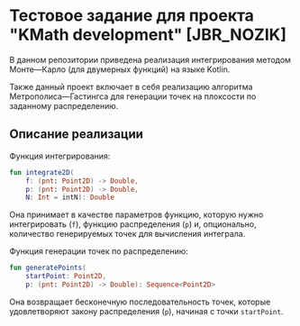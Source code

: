 # Тестовое задание для проекта "KMath development" [JBR_NOZIK]

В данном репозитории приведена реализация интегрирования 
методом Монте—Карло (для двумерных функций) на языке Kotlin. 

Также данный проект включает в себя реализацию алгоритма
Метрополиса—Гастингса для генерации точек на плоксости 
по заданному распределению.

## Описание реализации

Функция интегрирования:
```kotlin 
fun integrate2D(
    f: (pnt: Point2D) -> Double,
    p: (pnt: Point2D) -> Double,
    N: Int = intN): Double
```
Она принимает в качестве параметров функцию, которую нужно 
интегрировать (`f`), функцию распределения (`p`) 
и, опционально, количество генерируемых точек для вычисления 
интеграла. 

Функция генерации точек по распределению: 
```kotlin 
fun generatePoints(
    startPoint: Point2D, 
    p: (pnt: Point2D) -> Double): Sequence<Point2D>
```
Она возвращает бесконечную последовательность точек, которые 
удовлетворяют закону распределения (`p`), 
начиная с точки `startPoint`.

